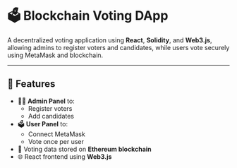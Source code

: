 # 🗳️ Blockchain Voting DApp

A decentralized voting application using **React**, **Solidity**, and **Web3.js**, allowing admins to register voters and candidates, while users vote securely using MetaMask and blockchain.

---

## 🚀 Features

- 🧑‍💼 **Admin Panel** to:
  - Register voters
  - Add candidates
- 🗳️ **User Panel** to:
  - Connect MetaMask
  - Vote once per user
- 🔐 Voting data stored on **Ethereum blockchain**
- 🌐 React frontend using **Web3.js**


